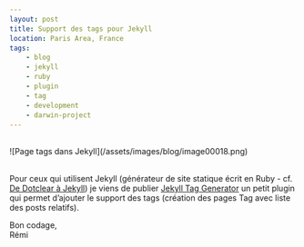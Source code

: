 ```yaml
---
layout: post
title: Support des tags pour Jekyll
location: Paris Area, France
tags:
    - blog
    - jekyll
    - ruby
    - plugin
    - tag
    - development
    - darwin-project
---
```


<br />
![Page tags dans Jekyll](/assets/images/blog/image00018.png)<br />
<br />

Pour ceux qui utilisent Jekyll (générateur de site statique écrit en Ruby - cf. [De Dotclear à Jekyll](/blog/2013/03/09/de-dotclear-a-jekyll/)) je viens de publier [Jekyll Tag Generator](https://github.com/Remiii/jekyll-tag-generator) un petit plugin qui permet d’ajouter le support des tags (création des pages Tag avec liste des posts relatifs).<br />

Bon codage,<br />
Rémi

